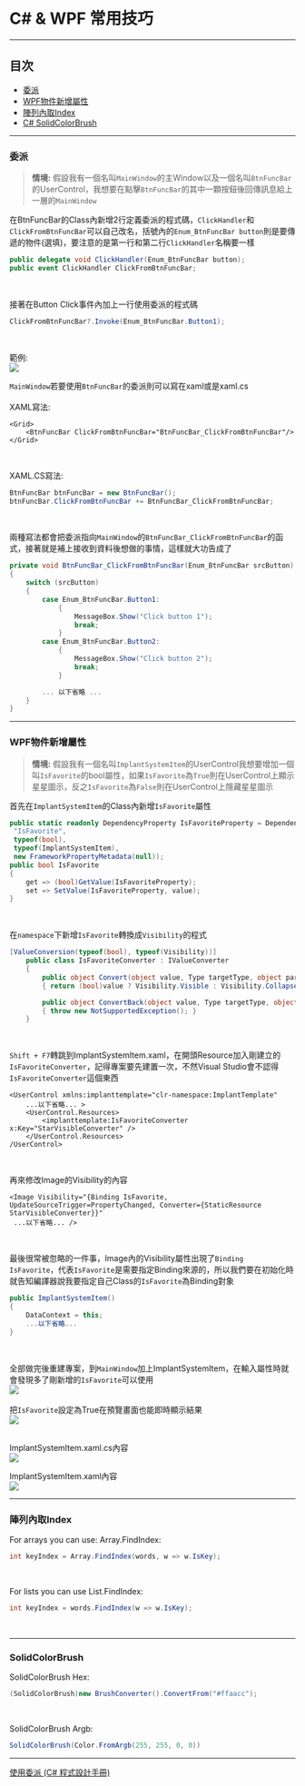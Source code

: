 # C# & WPF 常用技巧


----

## 目次
- [委派](#委派)
- [WPF物件新增屬性](#WPF物件新增屬性)
- [陣列內取Index](#陣列內取Index)
- [C# SolidColorBrush](#SolidColorBrush)

----

### 委派

> **情境:** 假設我有一個名叫`MainWindow`的主Window以及一個名叫`BtnFuncBar`的UserControl，我想要在點擊`BtnFuncBar`的其中一顆按鈕後回傳訊息給上一層的`MainWindow`

在BtnFuncBar的Class內新增2行定義委派的程式碼，`ClickHandler`和`ClickFromBtnFuncBar`可以自己改名，括號內的`Enum_BtnFuncBar button`則是要傳遞的物件(選填)，要注意的是第一行和第二行`ClickHandler`名稱要一樣<br />
```C#
public delegate void ClickHandler(Enum_BtnFuncBar button);
public event ClickHandler ClickFromBtnFuncBar;
```
<br />

接著在Button Click事件內加上一行使用委派的程式碼<br />
```C#
ClickFromBtnFuncBar?.Invoke(Enum_BtnFuncBar.Button1);
```
<br />

範例:<br />
![](https://raw.githubusercontent.com/howwmingnew/IWRookieManual/main/Photos/CommonFunctions/01.png)
<br />

`MainWindow`若要使用`BtnFuncBar`的委派則可以寫在xaml或是xaml.cs<br /> <br />
XAML寫法:<br />
```XAML
<Grid>
	<BtnFuncBar ClickFromBtnFuncBar="BtnFuncBar_ClickFromBtnFuncBar"/>
</Grid>
```
<br />

XAML.CS寫法:
```C#
BtnFuncBar btnFuncBar = new BtnFuncBar();
btnFuncBar.ClickFromBtnFuncBar += BtnFuncBar_ClickFromBtnFuncBar;
```
<br />

兩種寫法都會把委派指向`MainWindow`的`BtnFuncBar_ClickFromBtnFuncBar`的函式，接著就是補上接收到資料後想做的事情，這樣就大功告成了
```C#
private void BtnFuncBar_ClickFromBtnFuncBar(Enum_BtnFuncBar srcButton)
{
    switch (srcButton)
    {
        case Enum_BtnFuncBar.Button1:
            {
                MessageBox.Show("Click button 1");
                break;
            }
        case Enum_BtnFuncBar.Button2:
            {
                MessageBox.Show("Click button 2");
                break;
            }

        ... 以下省略 ...
    }
}
```

----

### WPF物件新增屬性

> **情境:** 假設我有一個名叫`ImplantSystemItem`的UserControl我想要增加一個叫`IsFavorite`的bool屬性，如果`IsFavorite`為`True`則在UserControl上顯示星星圖示，反之`IsFavorite`為`False`則在UserControl上隱藏星星圖示

首先在`ImplantSystemItem`的Class內新增`IsFavorite`屬性<br />
```C#
public static readonly DependencyProperty IsFavoriteProperty = DependencyProperty.Register(
 "IsFavorite",
 typeof(bool),
 typeof(ImplantSystemItem),
 new FrameworkPropertyMetadata(null));
public bool IsFavorite
{
    get => (bool)GetValue(IsFavoriteProperty);
    set => SetValue(IsFavoriteProperty, value);
}
```
<br />

在`namespace`下新增`IsFavorite`轉換成`Visibility`的程式<br />
```C#
[ValueConversion(typeof(bool), typeof(Visibility))]
    public class IsFavoriteConverter : IValueConverter
    {
        public object Convert(object value, Type targetType, object parameter, System.Globalization.CultureInfo culture)
        { return (bool)value ? Visibility.Visible : Visibility.Collapsed; }

        public object ConvertBack(object value, Type targetType, object parameter, System.Globalization.CultureInfo culture)
        { throw new NotSupportedException(); }
    }
```
<br />

`Shift + F7`轉跳到ImplantSystemItem.xaml，在開頭Resource加入剛建立的`IsFavoriteConverter`，記得專案要先建置一次，不然Visual Studio會不認得`IsFavoriteConverter`這個東西
```XAML
<UserControl xmlns:implanttemplate="clr-namespace:ImplantTemplate"
    ...以下省略... >
    <UserControl.Resources>
        <implanttemplate:IsFavoriteConverter x:Key="StarVisibleConverter" />
    </UserControl.Resources>
/UserControl>
```
<br />

再來修改Image的Visibility的內容
```XAML
<Image Visibility="{Binding IsFavorite, UpdateSourceTrigger=PropertyChanged, Converter={StaticResource StarVisibleConverter}}"
 ...以下省略... />
```
<br />

最後很常被忽略的一件事，Image內的Visibility屬性出現了`Binding IsFavorite`，代表`IsFavorite`是需要指定Binding來源的，所以我們要在初始化時就告知編譯器說我要指定自己Class的`IsFavorite`為Binding對象<br />
```C#
public ImplantSystemItem()
{
    DataContext = this;
    ...以下省略...
}
```
<br />

全部做完後重建專案，到`MainWindow`加上ImplantSystemItem，在輸入屬性時就會發現多了剛新增的`IsFavorite`可以使用<br />
![](https://raw.githubusercontent.com/howwmingnew/IWRookieManual/main/Photos/CommonFunctions/02.png)
<br /> <br />
把`IsFavorite`設定為True在預覽畫面也能即時顯示結果<br />
![](https://raw.githubusercontent.com/howwmingnew/IWRookieManual/main/Photos/CommonFunctions/03.png)
<br /> <br />

ImplantSystemItem.xaml.cs內容<br />
![](https://raw.githubusercontent.com/howwmingnew/IWRookieManual/main/Photos/CommonFunctions/04.png)
<br />

ImplantSystemItem.xaml內容<br />
![](https://raw.githubusercontent.com/howwmingnew/IWRookieManual/main/Photos/CommonFunctions/05.png)
<br />

----

### 陣列內取Index
For arrays you can use: Array.FindIndex<T>:<br />
```C#
int keyIndex = Array.FindIndex(words, w => w.IsKey);
```
<br />
	
For lists you can use List<T>.FindIndex:<br />
```C#
int keyIndex = words.FindIndex(w => w.IsKey);
```
<br />
	
----

### SolidColorBrush

SolidColorBrush Hex:
```C#
(SolidColorBrush)new BrushConverter().ConvertFrom("#ffaacc");
```
 <br />

 SolidColorBrush Argb:
```C#
SolidColorBrush(Color.FromArgb(255, 255, 0, 0))
```
	
----
[使用委派 (C# 程式設計手冊)](https://learn.microsoft.com/zh-tw/dotnet/csharp/programming-guide/delegates/using-delegates)

